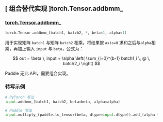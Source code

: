 ## [ 组合替代实现 ]torch.Tensor.addbmm_

### [torch.Tensor.addbmm_](https://pytorch.org/docs/stable/generated/torch.Tensor.addbmm_.html#torch.Tensor.addbmm_)

```python
torch.Tensor.addbmm_(batch1, batch2, *, beta=1, alpha=1)
```

用于实现矩阵 `batch1` 与矩阵 `batch2` 相乘，将结果按 `axis=0` 求和之后与`alpha`相乘，再加上输入 `input` 与 `beta`，公式为：

$$
out = \beta \, input + \alpha \left( \sum_{i=0}^{b-1} batch1_i \, @ \, batch2_i \right)
$$

Paddle 无此 API，需要组合实现。

### 转写示例

```python
# PyTorch 写法
input.addbmm_(batch1, batch2, beta=beta, alpha=alpha)

# Paddle 写法
input.multiply_(paddle.to_tensor(beta, dtype=input.dtype)).add_(alpha * paddle.sum(paddle.bmm(batch1, batch2), axis=0))
```
